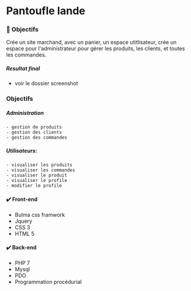 
# Pantoufle lande

### :large_blue_circle: Objectifs
Crée un site marchand, avec un panier, un espace utitlisateur, crée un espace pour l'administrateur pour gérer les produits, les clients, et toutes les commandes.

##### Resultat final
  - voir le dossier screenshot

### Objectifs

##### Administration  
    - gestion de produits
    - gestion des clients
    - gestion des commandes

##### Utilisateurs:
    - visualiser les produits
    - visualiser les commandes
    - visualiser le produit
    - visualiser le profile
    - modifier le profile

#### :heavy_check_mark: Front-end

  - Bulma css framwork
  - Jquery
  - CSS 3
  - HTML 5

#### :heavy_check_mark: Back-end

  - PHP 7
  - Mysql
  - PDO
  - Programmation procédurial
